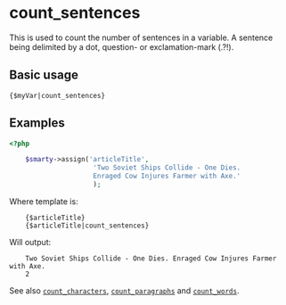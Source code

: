 # count_sentences

This is used to count the number of sentences in a variable. A sentence
being delimited by a dot, question- or exclamation-mark (.?!).

## Basic usage

```smarty
{$myVar|count_sentences}
```

## Examples

```php
<?php

    $smarty->assign('articleTitle',
                     'Two Soviet Ships Collide - One Dies.
                     Enraged Cow Injures Farmer with Axe.'
                     );

```

Where template is:

```smarty
    {$articleTitle}
    {$articleTitle|count_sentences}
```

Will output:

```
    Two Soviet Ships Collide - One Dies. Enraged Cow Injures Farmer with Axe.
    2
```

See also [`count_characters`](language-modifier-count-characters.md),
[`count_paragraphs`](language-modifier-count-paragraphs.md) and
[`count_words`](language-modifier-count-words.md).
